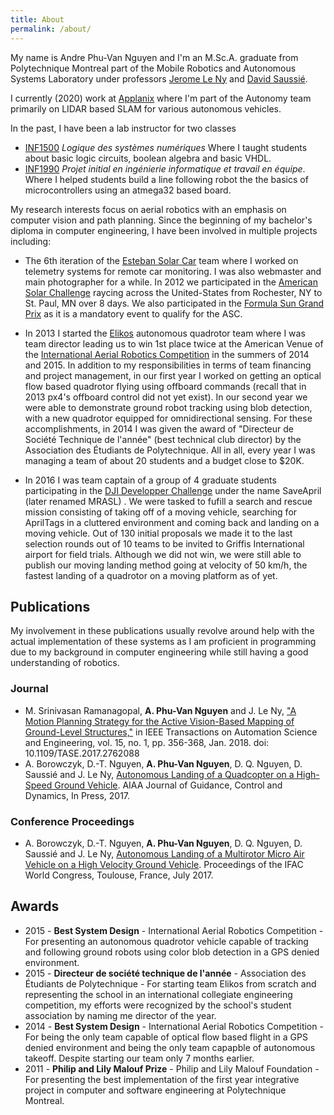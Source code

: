 ```yaml
---
title: About
permalink: /about/
---
```


My name is Andre Phu-Van Nguyen and I'm an M.Sc.A. graduate from Polytechnique
Montreal part of the Mobile Robotics and Autonomous Systems Laboratory under
professors [Jerome Le Ny](http://www.professeurs.polymtl.ca/jerome.le-ny/)
and [David Saussié](http://www.polymtl.ca/recherche/rc/en/professeurs/details.php?NoProf=513).

I currently (2020) work at [Applanix](https://www.ara-uas.com/) where I'm part of
the Autonomy team primarily on LIDAR based SLAM for various autonomous vehicles.

In the past, I have been a lab instructor for two classes

* [INF1500](http://www.polymtl.ca/etudes/cours/details.php?sigle=INF1500)
*Logique des systèmes numériques* Where I taught students about basic logic circuits, boolean algebra and basic VHDL.
* [INF1990](http://www.groupes.polymtl.ca/inf1995/)
*Projet initial en ingénierie informatique et travail en équipe*. Where I helped students build a line following robot the the basics of microcontrollers using an atmega32 based board.

My research interests focus on aerial robotics with an emphasis on computer
vision and path planning. Since the beginning of my bachelor's diploma in
computer engineering, I have been involved in multiple projects including:

* The 6th iteration of the [Esteban Solar Car](http://esteban.polymtl.ca) team
where I worked on telemetry systems for remote car monitoring. I was also webmaster
and main photographer for a while. In 2012 we participated in the
[American Solar Challenge](http://americansolarchallenge.org/the-competition/ascfsgp-2012/) raycing across
the United-States from Rochester, NY to St. Paul, MN over 8 days. We also participated
in the [Formula Sun Grand Prix](http://americansolarchallenge.org/the-competition/ascfsgp-2012/)
as it is a mandatory event to qualify for the ASC.

* In 2013 I started the [Elikos](http://elikos.polymtl.ca) autonomous quadrotor
team where I was team director leading us to win 1st place twice at the American
Venue of the [International Aerial Robotics Competition](http://aerialroboticscompetition.org/)
in the summers of 2014 and 2015.
In addition to my responsibilities in terms of team financing and project
management, in our first year I worked on getting an optical flow based quadrotor
flying using offboard commands (recall that in 2013 px4's offboard control did
not yet exist). In our second year we were able to demonstrate ground robot
tracking using blob detection, with a new quadrotor equipped for omnidirectional
sensing. For these accomplishments, in 2014 I was given the award of "Directeur de
Société Technique de l'année" (best technical club director) by the Association
des Étudiants de Polytechnique. All in all, every year I was managing a team of about 20
students and a budget close to $20K.

* In 2016 I was team captain of a group of 4 graduate students participating in
the [DJI Developper Challenge](https://developer.dji.com/news/2016-dji-developer-challenge-10-teams-enter-final-round/)
under the name SaveApril (later renamed MRASL) .
We were tasked to fufill a search and rescue
mission consisting of taking off of a moving vehicle, searching for AprilTags
in a cluttered environment and coming back and landing on a moving vehicle. Out
of 130 initial proposals we made it to the last selection rounds out of 10 teams
to be invited to Griffis International airport for field trials. Although we did
not win, we were still able to publish our moving landing method going at velocity
of 50 km/h, the fastest landing of a quadrotor on a moving platform as of yet.


## Publications

My involvement in these publications usually revolve around help with the actual 
implementation of these systems as I am proficient in programming due to my background 
in computer engineering while still having a good understanding of robotics.

### Journal

* M. Srinivasan Ramanagopal, **A. Phu-Van Nguyen** and J. Le Ny, ["A Motion Planning Strategy for the Active Vision-Based Mapping of Ground-Level Structures,"](http://ieeexplore.ieee.org/document/8093664/)  in IEEE Transactions on Automation Science and Engineering, vol. 15, no. 1, pp. 356-368, Jan. 2018.
doi: 10.1109/TASE.2017.2762088
* A. Borowczyk, D.-T. Nguyen, **A. Phu-Van Nguyen**, D. Q. Nguyen, D. Saussié and J. Le Ny, [Autonomous Landing of a Quadcopter on a High-Speed Ground Vehicle](https://arc.aiaa.org/doi/abs/10.2514/1.G002703). AIAA Journal of Guidance, Control and Dynamics, In Press, 2017.

### Conference Proceedings

* A. Borowczyk, D.-T. Nguyen, **A. Phu-Van Nguyen**, D. Q. Nguyen, D. Saussié and J. Le Ny, [Autonomous Landing of a Multirotor Micro Air Vehicle on a High Velocity Ground Vehicle](https://www.sciencedirect.com/science/article/pii/S2405896317326186). Proceedings of the IFAC World Congress, Toulouse, France, July 2017.

## Awards

* 2015 - **Best System Design** - International Aerial Robotics Competition - For presenting an autonomous quadrotor vehicle capable of tracking and following ground robots using color blob detection in a GPS denied environment.
* 2015 - **Directeur de société technique de l'année** - Association des Étudiants de Polytechnique - For starting team Elikos from scratch and representing the school in an international collegiate engineering competition, my efforts were recognized by the school's student association by naming me director of the year.
* 2014 - **Best System Design** - International Aerial Robotics Competition - For being the only team capable of optical flow based flight in a GPS denied environment and being the only team capapble of autonomous takeoff. Despite starting our team only 7 months earlier.
* 2011 - **Philip and Lily Malouf Prize** - Philip and Lily Malouf Foundation - For presenting the best implementation of the first year integrative project in computer and software engineering at Polytechnique Montreal.

